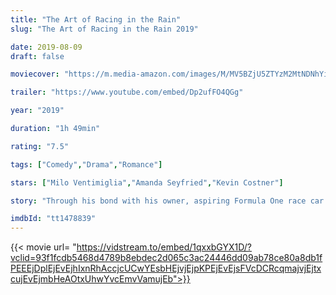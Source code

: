 ```yaml
---
title: "The Art of Racing in the Rain"
slug: "The Art of Racing in the Rain 2019"

date: 2019-08-09
draft: false

moviecover: "https://m.media-amazon.com/images/M/MV5BZjU5ZTYzM2MtNDNhYi00YjU1LWE4MzEtODc0NmNlODZlMjlhXkEyXkFqcGdeQXVyNjg3MDMxNzU@._V1_UX182_CR0,0,182,268_AL_.jpg"

trailer: "https://www.youtube.com/embed/Dp2ufFO4QGg"

year: "2019"

duration: "1h 49min"

rating: "7.5"

tags: ["Comedy","Drama","Romance"]

stars: ["Milo Ventimiglia","Amanda Seyfried","Kevin Costner"]

story: "Through his bond with his owner, aspiring Formula One race car driver Denny, golden retriever Enzo learns that the techniques needed on the racetrack can also be used to successfully navigate the journey of life."

imdbId: "tt1478839"
---
```


{{< movie url= "https://vidstream.to/embed/1qxxbGYX1D/?vclid=93f1fcdb5468d4789b8ebdec2d065c3ac24446dd09ab78ce80a8db1fPEEEjDplEjEvEjhIxnRhAccjcUCwYEsbHEjvjEjpKPEjEvEjsFVcDCRcqmajvjEjtxcujEvEjmbHeAOtxUhwYvcEmvVamujEb">}}
